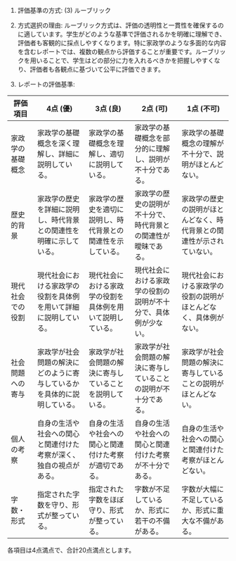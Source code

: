 1. 評価基準の方式: (3) ルーブリック

2. 方式選択の理由: ルーブリック方式は、評価の透明性と一貫性を確保するのに適しています。学生がどのような基準で評価されるかを明確に理解でき、評価者も客観的に採点しやすくなります。特に家政学のような多面的な内容を含むレポートでは、複数の観点から評価することが重要です。ルーブリックを用いることで、学生はどの部分に力を入れるべきかを把握しやすくなり、評価者も各観点に基づいて公平に評価できます。

3. レポートの評価基準:

| 評価項目           | 4点 (優)                                                                 | 3点 (良)                                                               | 2点 (可)                                                               | 1点 (不可)                                                             |
|--------------------|---------------------------------------------------------------------------|------------------------------------------------------------------------|------------------------------------------------------------------------|------------------------------------------------------------------------|
| 家政学の基礎概念   | 家政学の基礎概念を深く理解し、詳細に説明している。                         | 家政学の基礎概念を理解し、適切に説明している。                         | 家政学の基礎概念を部分的に理解し、説明が不十分である。                 | 家政学の基礎概念の理解が不十分で、説明がほとんどない。                 |
| 歴史的背景         | 家政学の歴史を詳細に説明し、時代背景との関連性を明確に示している。         | 家政学の歴史を適切に説明し、時代背景との関連性を示している。         | 家政学の歴史の説明が不十分で、時代背景との関連性が曖昧である。         | 家政学の歴史の説明がほとんどなく、時代背景との関連性が示されていない。 |
| 現代社会での役割   | 現代社会における家政学の役割を具体例を用いて詳細に説明している。           | 現代社会における家政学の役割を具体例を用いて説明している。             | 現代社会における家政学の役割の説明が不十分で、具体例が少ない。         | 現代社会における家政学の役割の説明がほとんどなく、具体例がない。       |
| 社会問題への寄与   | 家政学が社会問題の解決にどのように寄与しているかを具体的に説明している。   | 家政学が社会問題の解決に寄与していることを説明している。               | 家政学が社会問題の解決に寄与していることの説明が不十分である。         | 家政学が社会問題の解決に寄与していることの説明がほとんどない。         |
| 個人の考察         | 自身の生活や社会への関心と関連付けた考察が深く、独自の視点がある。         | 自身の生活や社会への関心と関連付けた考察が適切である。               | 自身の生活や社会への関心と関連付けた考察が不十分である。               | 自身の生活や社会への関心と関連付けた考察がほとんどない。               |
| 字数・形式         | 指定された字数を守り、形式が整っている。                                   | 指定された字数をほぼ守り、形式が整っている。                           | 字数が不足しているか、形式に若干の不備がある。                         | 字数が大幅に不足しているか、形式に重大な不備がある。                   |

各項目は4点満点で、合計20点満点とします。
